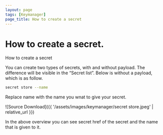 ```yaml
---
layout: page
tags: [Keymanager]
page_title: How to create a secret
---
```


# How to create a secret.

How to create a secret

You can create two types of secrets, with and without payload. The difference will be visible in the “Secret list”. 
Below is without a payload, which is as follow.

```bash
secret store --name 
```
Replace name with the name you wnat to give your secret.

![Source Download]({{ '/assets/images/keymanager/secret store.jpeg' | relative_url }})

In the above overview you can see secret href of the secret and the name that is given to it.
